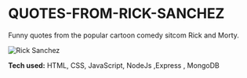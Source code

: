 # QUOTES-FROM-RICK-SANCHEZ

Funny quotes from the popular cartoon comedy sitcom Rick and Morty.

![Rick Sanchez](https://user-images.githubusercontent.com/107049081/204089838-bd8a4e5b-eb2a-4a6a-839d-86e43b8c5b76.jpeg)




**Tech used:** HTML, CSS, JavaScript, NodeJs ,Express , MongoDB

